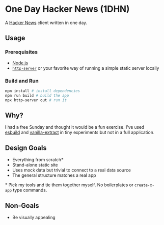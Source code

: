 # One Day Hacker News (1DHN)

A [Hacker News](https://news.ycombinator.com) client written in one day.

## Usage

### Prerequisites

- [Node.js](https://nodejs.org)
- [`http-server`](https://www.npmjs.com/package/http-server) or your favorite way of running a simple static server
  locally

### Build and Run

```sh
npm install # install dependencies
npm run build # build the app
npx http-server out # run it
```

## Why?

I had a free Sunday and thought it would be a fun exercise. I've used [esbuild](https://esbuild.github.io/) and
[vanilla-extract](https://vanilla-extract.style/) in tiny experiments but not in a full application.

## Design Goals

- Everything from scratch\*
- Stand-alone static site
- Uses mock data but trivial to connect to a real data source
- The general structure matches a real app

\* Pick my tools and tie them together myself. No boilerplates or `create-x-app` type commands.

## Non-Goals

- Be visually appealing
